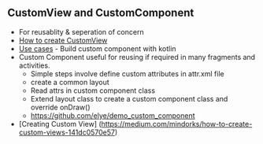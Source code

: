 ## CustomView and  CustomComponent

* For reusablity & seperation of concern
* [How to create CustomView](https://medium.com/mindorks/android-custom-views-tutorial-part-1-115fa8d53be5)
* [Use cases](https://medium.com/@elye.project/three-uses-of-custom-views-d286599c9bca) - Build custom component with kotlin
* Custom Component useful for reusing if required in many fragments and activities. 
  * Simple steps involve define custom attributes in attr.xml file
  * create a common layout
  * Read attrs in custom component class
  * Extend layout class to create a custom component class and override onDraw()
  * https://github.com/elye/demo_custom_component
* [Creating Custom View] (https://medium.com/mindorks/how-to-create-custom-views-141dc0570e57)
